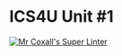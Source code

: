 # ICS4U Unit #1

[![Mr Coxall's Super Linter](https://github.com/ICS4U-Templates/ICS4U-Unit1-Jane-Smith/workflows/Mr%20Coxall's%20Super%20Linter/badge.svg)](https://github.com/ICS4U-Templates/ICS4U-Unit1-Jane-Smith/actions/)
